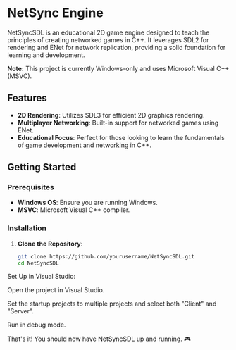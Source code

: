 # NetSync Engine

NetSyncSDL is an educational 2D game engine designed to teach the principles of creating networked games in C++. It leverages SDL2 for rendering and ENet for network replication, providing a solid foundation for learning and development.

**Note:** This project is currently Windows-only and uses Microsoft Visual C++ (MSVC).

## Features

- **2D Rendering**: Utilizes SDL3 for efficient 2D graphics rendering.
- **Multiplayer Networking**: Built-in support for networked games using ENet.
- **Educational Focus**: Perfect for those looking to learn the fundamentals of game development and networking in C++.

## Getting Started

### Prerequisites

- **Windows OS**: Ensure you are running Windows.
- **MSVC**: Microsoft Visual C++ compiler.

### Installation

1. **Clone the Repository**:
   ```sh
   git clone https://github.com/yourusername/NetSyncSDL.git
   cd NetSyncSDL

Set Up in Visual Studio:

Open the project in Visual Studio.

Set the startup projects to multiple projects and select both "Client" and "Server".

Run in debug mode.

That's it! You should now have NetSyncSDL up and running. 🎮
